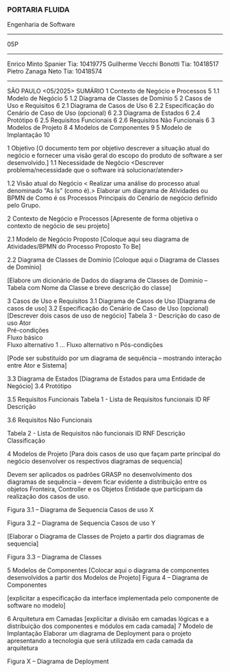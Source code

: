### PORTARIA FLUIDA






Engenharia de Software
***
05P
***
Enrico Minto Spanier     Tia: 10419775
Guilherme Vecchi Bonotti Tia: 10418517
Pietro Zanaga Neto       Tia: 10418574
***









SÃO PAULO
<05/2025> 
SUMÁRIO
1	Contexto de Negócio e Processos	5
1.1	Modelo de Negócio	5
1.2	Diagrama de Classes de Domínio	5
2	Casos de Uso e Requisitos	6
2.1	Diagrama de Casos de Uso	6
2.2	Especificação do Cenário de Caso de Uso (opcional)	6
2.3	Diagrama de Estados	6
2.4	Protótipo	6
2.5	Requisitos Funcionais	6
2.6	Requisitos Não Funcionais	6
3	Modelos de Projeto	8
4	Modelos de Componentes	9
5	Modelo de Implantação	10
 
1	Objetivo
[O documento tem por objetivo descrever a situação atual do negócio e fornecer uma visão geral do escopo do produto de software a ser desenvolvido.]
1.1	Necessidade de Negócio
<Descrever problema/necessidade que o software irá solucionar/atender>

1.2	Visão atual do Negócio
< Realizar uma análise do processo atual denominado “As Is” (como é).> Elaborar um diagrama de Atividades ou BPMN de Como é os Processos Principais do Cenário de negócio definido pelo Grupo.
 
2	Contexto de Negócio e Processos
[Apresente de forma objetiva o contexto de negócio de seu projeto]

2.1	Modelo de Negócio Proposto
[Coloque aqui seu diagrama de Atividades/BPMN do Processo Proposto To Be]

2.2	Diagrama de Classes de Domínio
[Coloque aqui o Diagrama de Classes de Domínio]

[Elabore um dicionário de Dados do diagrama de Classes de Dominio – Tabela com Nome da Classe e breve descrição do classe]


3	Casos de Uso e Requisitos
3.1	Diagrama de Casos de Uso 
[Diagrama de casos de uso]
3.2	Especificação do Cenário de Caso de Uso (opcional)
[Descrever dois casos de uso de negócio]
Tabela 3 - Descrição do caso de uso
Ator	
Pré-condições	
Fluxo básico	
Fluxo alternativo 1	
...	
Fluxo alternativo n	
Pós-condições	

[Pode ser substituído por um diagrama de sequência – mostrando interação entre Ator e Sistema]

3.3	Diagrama de Estados
[Diagrama de Estados para uma Entidade de Negócio]
3.4	Protótipo

3.5	Requisitos Funcionais
Tabela 1 - Lista de Requisitos funcionais
ID RF	Descrição
	
	
	
	

3.6	Requisitos Não Funcionais

Tabela 2 - Lista de Requisitos não funcionais
ID RNF	Descrição	Classificação
		
		
		
		


4	Modelos de Projeto
[Para dois casos de uso que façam parte principal do negócio desenvolver os respectivos diagramas de sequencia]

Devem ser aplicados os padrões GRASP no desenvolvimento dos diagramas de sequência – devem ficar evidente a distribuição entre os objetos Fronteira, Controller e os Objetos Entidade que participam da realização dos casos de uso.

Figura 3.1 – Diagrama de Sequencia Casos de uso X 

Figura 3.2 – Diagrama de Sequencia Casos de uso Y 



[Elaborar o Diagrama de Classes de Projeto a partir dos diagramas de sequencia]

Figura 3.3 – Diagrama de Classes



5	Modelos de Componentes
[Colocar aqui o diagrama de componentes desenvolvidos a partir dos Modelos de Projeto]
Figura 4 – Diagrama de Componentes

[explicitar a especificação da interface implementada pelo componente de software no modelo]

6	Arquitetura em Camadas
[explicitar a divisão em camadas lógicas e a distribuição dos componentes e módulos em cada camada]
7	Modelo de Implantação
Elaborar um diagrama de Deployment para o projeto apresentando a tecnologia que será utilizada em cada camada da arquitetura

Figura X – Diagrama de Deployment
